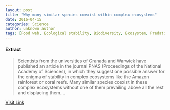 ```yaml
---
layout: post
title: "Why many similar species coexist within complex ecosystems"
date: 2016-04-15
categories: Science
author: unknown author
tags: [Food web, Ecological stability, Biodiversity, Ecosystem, Predation, Herbivore, Proceedings of the National Academy of Sciences of the United States of America, Natural environment, Biology, Ecology, Biogeochemistry, Organisms]
---
```





#### Extract
>Scientists from the universities of Granada and Warwick have published an article in the journal PNAS (Proceedings of the National Academy of Sciences), in which they suggest one possible answer for the enigma of stability in complex ecosystems like the Amazon rainforest or coral reefs. Many similar species coexist in these complex ecosystems without one of them prevailing above all the rest and displacing them....



[Visit Link](http://phys.org/news344682567.html)


